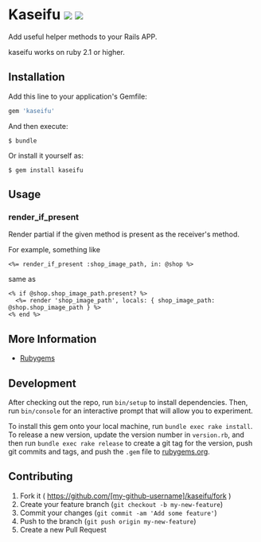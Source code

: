 # Kaseifu [<img src="https://travis-ci.org/TakiTake/kaseifu.svg"/>](http://travis-ci.org/TakiTake/kaseifu) [<img src="https://img.shields.io/codeclimate/github/TakiTake/kaseifu.svg" />](https://codeclimate.com/github/TakiTake/kaseifu)

Add useful helper methods to your Rails APP.

kaseifu works on ruby 2.1 or higher.

## Installation

Add this line to your application's Gemfile:

```ruby
gem 'kaseifu'
```

And then execute:

    $ bundle

Or install it yourself as:

    $ gem install kaseifu

## Usage

### render\_if\_present

Render partial if the given method is present as the receiver's method.

For example, something like

```erb
<%= render_if_present :shop_image_path, in: @shop %>
```

same as

```erb
<% if @shop.shop_image_path.present? %>
  <%= render 'shop_image_path', locals: { shop_image_path: @shop.shop_image_path } %>
<% end %>
```

## More Information

- [Rubygems](https://rubygems.org/gems/kaseifu)

## Development

After checking out the repo, run `bin/setup` to install dependencies. Then, run `bin/console` for an interactive prompt that will allow you to experiment.

To install this gem onto your local machine, run `bundle exec rake install`. To release a new version, update the version number in `version.rb`, and then run `bundle exec rake release` to create a git tag for the version, push git commits and tags, and push the `.gem` file to [rubygems.org](https://rubygems.org).

## Contributing

1. Fork it ( https://github.com/[my-github-username]/kaseifu/fork )
2. Create your feature branch (`git checkout -b my-new-feature`)
3. Commit your changes (`git commit -am 'Add some feature'`)
4. Push to the branch (`git push origin my-new-feature`)
5. Create a new Pull Request

